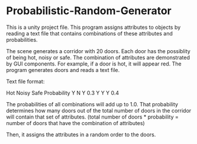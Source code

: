 # Probabilistic-Random-Generator
This is a unity project file. This program assigns attributes to objects by reading a text file that contains combinations of these attributes and probabilities.

The scene generates a corridor with 20 doors. Each door has the possiblity of being hot, noisy or safe. The combination of attributes are demonstrated by GUI components. For example, if a door is hot, it will appear red. The program generates doors and reads a text file. 

Text file format:

Hot Noisy Safe  Probability
Y     N     Y       0.3
Y     Y     Y       0.4

The probabilities of all combinations will add up to 1.0. 
That probability determines how many doors out of the total number of doors in the corridor will contain that set of attributes. (total number of doors * probability = number of doors that have the combination of attributes)

Then, it assigns the attributes in a random order to the doors.
